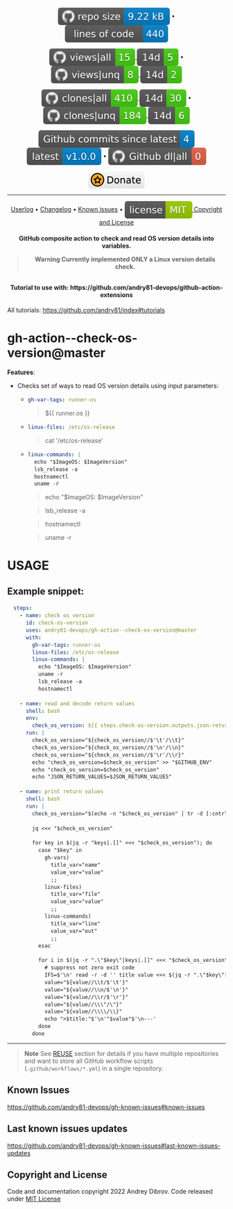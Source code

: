 <p align="center">
  <a href="#">
    <img src="https://github.com/andry81-cache/andry81-devops--gh-content-cache/raw/master/repo/andry81-devops/gh-action--check-os-version/badges/metrics/shields-repo-size.svg" valign="middle" alt="GitHub repo size in bytes" /></a>
<!-- -- >
• <a href="#">
    <img src="https://github.com/andry81-cache/andry81-devops--gh-content-cache/raw/master/repo/andry81-devops/gh-action--check-os-version/badges/metrics/shields-code-size.svg" valign="middle" alt="code size in bytes" /></a>
<!-- -->
• <a href="https://github.com/XAMPPRocky/tokei">
    <img src="https://github.com/andry81-cache/andry81-devops--gh-content-cache/raw/master/repo/andry81-devops/gh-action--check-os-version/badges/metrics/tokei-lines-of-code.svg" valign="middle" alt="lines of code by tokei.rs" /></a>
</p>

<p align="center">
  <a href="https://github.com/andry81-stats/gh-action--check-os-version--gh-stats/commits/master/traffic/views">
    <img src="https://github.com/andry81-cache/andry81-devops--gh-content-cache/raw/master/repo/andry81-devops/gh-action--check-os-version/badges/traffic/views/all.svg" valign="middle" alt="GitHub views|any|total" />
    <img src="https://github.com/andry81-cache/andry81-devops--gh-content-cache/raw/master/repo/andry81-devops/gh-action--check-os-version/badges/traffic/views/all-14d.svg" valign="middle" alt="GitHub views|any|14d" /></a>
• <a href="https://github.com/andry81-stats/gh-action--check-os-version--gh-stats/commits/master/traffic/views">
    <img src="https://github.com/andry81-cache/andry81-devops--gh-content-cache/raw/master/repo/andry81-devops/gh-action--check-os-version/badges/traffic/views/unq.svg" valign="middle" alt="GitHub views|unique per day|total" />
    <img src="https://github.com/andry81-cache/andry81-devops--gh-content-cache/raw/master/repo/andry81-devops/gh-action--check-os-version/badges/traffic/views/unq-14d.svg" valign="middle" alt="GitHub views|unique per day|14d" /></a>
</p>

<p align="center">
  <a href="https://github.com/andry81-stats/gh-action--check-os-version--gh-stats/commits/master/traffic/clones">
    <img src="https://github.com/andry81-cache/andry81-devops--gh-content-cache/raw/master/repo/andry81-devops/gh-action--check-os-version/badges/traffic/clones/all.svg" valign="middle" alt="GitHub clones|any|total" />
    <img src="https://github.com/andry81-cache/andry81-devops--gh-content-cache/raw/master/repo/andry81-devops/gh-action--check-os-version/badges/traffic/clones/all-14d.svg" valign="middle" alt="GitHub clones|any|14d" /></a>
• <a href="https://github.com/andry81-stats/gh-action--check-os-version--gh-stats/commits/master/traffic/clones">
    <img src="https://github.com/andry81-cache/andry81-devops--gh-content-cache/raw/master/repo/andry81-devops/gh-action--check-os-version/badges/traffic/clones/unq.svg" valign="middle" alt="GitHub clones|unique per day|total" />
    <img src="https://github.com/andry81-cache/andry81-devops--gh-content-cache/raw/master/repo/andry81-devops/gh-action--check-os-version/badges/traffic/clones/unq-14d.svg" valign="middle" alt="GitHub clones|unique per day|14d" /></a>
</p>

<p align="center">
  <a href="https://github.com/andry81-devops/gh-action--check-os-version/commits">
    <img src="https://github.com/andry81-cache/andry81-devops--gh-content-cache/raw/master/repo/andry81-devops/gh-action--check-os-version/badges/metrics/commits-since-latest.svg" valign="middle" alt="GitHub commits since latest version" /></a>
  <a href="https://github.com/andry81-devops/gh-action--check-os-version/releases">
    <img src="https://github.com/andry81-cache/andry81-devops--gh-content-cache/raw/master/repo/andry81-devops/gh-action--check-os-version/badges/metrics/latest-release-name.svg" valign="middle" alt="latest release name" /></a>
• <a href="https://github.com/andry81-devops/gh-action--check-os-version/releases">
    <img src="https://github.com/andry81-cache/andry81-devops--gh-content-cache/raw/master/repo/andry81-devops/gh-action--check-os-version/badges/metrics/github-all-releases.svg" valign="middle" alt="GitHub all releases" /></a>
</p>

<p align="center">
  <a href="https://github.com/andry81/donate"><img src="https://github.com/andry81-cache/gh-content-static-cache/raw/master/common/badges/donate/donate.svg" valign="middle" alt="donate" /></a>
</p>

---

<p align="center">
  <a href="https://github.com/andry81-devops/gh-action--check-os-version/blob/master/userlog.md">Userlog</a>
• <a href="https://github.com/andry81-devops/gh-action--check-os-version/blob/master/changelog.txt">Changelog</a>
• <a href="#known-issues">Known issues</a>
• <a href="#copyright-and-license"><img src="https://github.com/andry81-cache/gh-content-static-cache/raw/master/common/badges/license/mit-license.svg" valign="middle" alt="copyright and license" />&nbsp;Copyright and License</a>
</p>

<h4 align="center">GitHub composite action to check and read OS version details into variables.<br/>

> **Warning** Currently implemented ONLY a Linux version details check.

<br/>
Tutorial to use with: https://github.com/andry81-devops/github-action-extensions</h4>

All tutorials: https://github.com/andry81/index#tutorials

##

# gh-action--check-os-version@master

**Features**:

* Checks set of ways to read OS version details using input parameters:

  * ```yml
    gh-var-tags: runner-os
    ```

    > ${{ runner.os }}

  * ```yml
    linux-files: /etc/os-release
    ```

    > cat '/etc/os-release'

  * ```yml
    linux-commands: |
      echo "$ImageOS: $ImageVersion"
      lsb_release -a
      hostnamectl
      uname -r
    ```

    > echo "$ImageOS: $ImageVersion"

    > lsb_release -a

    > hostnamectl

    > uname -r

# USAGE

## Example snippet:

```yml
  steps:
    - name: check os version
      id: check-os-version
      uses: andry81-devops/gh-action--check-os-version@master
      with:
        gh-var-tags: runner-os
        linux-files: /etc/os-release
        linux-commands: |
          echo "$ImageOS: $ImageVersion"
          uname -r
          lsb_release -a
          hostnamectl

    - name: read and decode return values
      shell: bash
      env:
        check_os_version: ${{ steps.check-os-version.outputs.json-return-values }}
      run: |
        check_os_version="${check_os_version//$'\t'/\\t}"
        check_os_version="${check_os_version//$'\n'/\\n}"
        check_os_version="${check_os_version//$'\r'/\\r}"
        echo "check_os_version=$check_os_version" >> "$GITHUB_ENV"
        echo "check_os_version=$check_os_version"
        echo "JSON_RETURN_VALUES=$JSON_RETURN_VALUES"

    - name: print return values
      shell: bash
      run: |
        check_os_version="$(echo -n "$check_os_version" | tr -d [:cntrl:])"
        
        jq <<< "$check_os_version"
        
        for key in $(jq -r "keys|.[]" <<< "$check_os_version"); do
          case "$key" in
            gh-vars)
              title_var="name"
              value_var="value"
              ;;
            linux-files)
              title_var="file"
              value_var="value"
              ;;
            linux-commands)
              title_var="line"
              value_var="out"
              ;;
          esac
        
          for i in $(jq -r ".\"$key\"|keys|.[]" <<< "$check_os_version"); do
            # suppress not zero exit code
            IFS=$'\n' read -r -d '' title value <<< $(jq -r ".\"$key\"[$i].$title_var,.\"$key\"[$i].$value_var" <<< "$check_os_version") || (( 1 ))
            value="${value//\\t/$'\t'}"
            value="${value//\\n/$'\n'}"
            value="${value//\\r/$'\r'}"
            value="${value//\\\"/\"}"
            value="${value//\\\\/\\}"
            echo ">$title:"$'\n'"$value"$'\n---'
          done
        done
```

---

> **Note** See <a href="https://github.com/andry81-devops/github-accum-stats#reuse">REUSE</a> section for details if you have multiple repositories and want to store all GitHub workflow scripts (`.github/workflows/*.yml`) in a single repository.

## Known Issues

https://github.com/andry81-devops/gh-known-issues#known-issues

## Last known issues updates

https://github.com/andry81-devops/gh-known-issues#last-known-issues-updates

## Copyright and License

Code and documentation copyright 2022 Andrey Dibrov. Code released under [MIT License](https://github.com/andry81-devops/gh-action--check-os-version/blob/master/license.txt)
